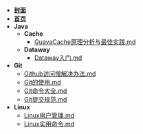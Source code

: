 - [**封面**](/)
- [**首页**](/README)
- **Java**
  - **Cache**
    - [GuavaCache原理分析与最佳实践.md](Java/Cache/GuavaCache原理分析与最佳实践.md)
  - **Dataway**
    - [Dataway入门.md](Java/Dataway/Dataway入门.md)
- **Git**
  - [Github访问慢解决办法.md](Git/Github访问慢解决办法.md)
  - [Git的使用.md](Git/Git的使用.md)
  - [Git命令大全.md](Git/Git命令大全.md)
  - [Git提交规范.md](Git/Git提交规范.md)
- **Linux**
  - [Linux用户管理.md](Linux/Linux用户管理.md)
  - [Linux实用命令.md](Linux/Linux实用命令.md)